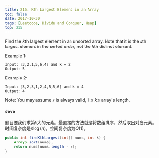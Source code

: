 ```yaml
---
title: 215. Kth Largest Element in an Array
toc: false
date: 2017-10-30
tags: [Leetcode, Divide and Conquer, Heap]
top: 215
---
```


Find the $k$th largest element in an unsorted array. Note that it is the $k$th largest element in the sorted order, not the $k$th distinct element.

Example 1:

```
Input: [3,2,1,5,6,4] and k = 2
Output: 5
```

Example 2:

```
Input: [3,2,3,1,2,4,5,5,6] and k = 4
Output: 4
```

Note: You may assume $k$ is always valid, $1 ≤ k ≤$ array's length.

#### Java

题目要我们求第$k$大的元素。最直接的方法就是将数组排序，然后取出对应元素。时间复杂度是$n\log(n)$，空间复杂度为$O(1)$。


```Java
public int findKthLargest(int[] nums, int k) {
    Arrays.sort(nums);
    return nums[nums.length - k];
}
```
